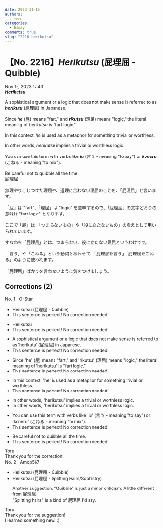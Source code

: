 ```yaml
---
date: 2023-11-15
authors:
  - toru
categories:
  - Essay
comments: true
slug: "2216_herikutsu"
---
```


# 【No. 2216】<strong><em>Herikutsu</strong></em> (屁理屈 - Quibble)
<div class="date">Nov 15, 2023 17:43</div>
<div id="post"><div id="body_show_ori">
<strong><em>Herikutsu</strong></em><br/><br/>A sophistical argument or a logic that does not make sense is referred to as <strong><em>herikutu</em></strong> (屁理屈) in Japanese.<br/><br/>Since <strong><em>he</em></strong> (屁) means "fart," and <strong><em>rikutsu</em></strong> (理屈) means "logic," the literal meaning of <em>herikutsu</em> is "fart logic."<br/><br/>In this context, <em>he</em> is used as a metaphor for something trivial or worthless.<br/><br/>In other words, <em>herikutsu</em> implies a trivial or worthless logic.<br/><br/>You can use this term with verbs like <strong><em>iu</em></strong> (言う - meaning "to say") or <strong><em>koneru</em></strong> (こねる - meaning "to mix").<br/><br/>Be careful not to quibble all the time.
</div></div>

<!-- more -->

<div id="post_ja"><div id="body_show_mo">
屁理屈<br/><br/>無理やりこじつけた理屈や、道理に合わない理屈のことを、「屁理屈」と言います。<br/><br/>「屁」は "fart"、「理屈」は "logic" を意味するので、「屁理屈」の文字どおりの意味は "fart logic" となります。<br/><br/>ここで「屁」は、「つまらないもの」や「役に立たないもの」の喩えとして用いられています。<br/><br/>すなわち「屁理屈」とは、つまらない、役に立たない理屈というわけです。<br/><br/>「言う」や「こねる」という動詞とあわせて、「屁理屈を言う」「屁理屈をこねる」のように使われます。<br/><br/>「屁理屈」ばかりを言わないように気をつけましょう。
</div></div>

## Corrections (2)
<div id="block"><div class="first_name"> No. 1　<span class="just_name">O-Star</span></div><div id="block2">
<ul class="correction_field">
<li class="incorrect">Herikutsu (屁理屈 - Quibble)</li>
<li class="corrected perfect">This sentence is perfect! No correction needed!</li>
</ul>
<ul class="correction_field">
<li class="incorrect">Herikutsu</li>
<li class="corrected perfect">This sentence is perfect! No correction needed!</li>
</ul>
<ul class="correction_field">
<li class="incorrect">A sophistical argument or a logic that does not make sense is referred to as 'herikutu' (屁理屈) in Japanese.</li>
<li class="corrected perfect">This sentence is perfect! No correction needed!</li>
</ul>
<ul class="correction_field">
<li class="incorrect">Since 'he' (屁) means "fart," and 'rikutsu' (理屈) means "logic," the literal meaning of 'herikutsu' is "fart logic."</li>
<li class="corrected perfect">This sentence is perfect! No correction needed!</li>
</ul>
<ul class="correction_field">
<li class="incorrect">In this context, 'he' is used as a metaphor for something trivial or worthless.</li>
<li class="corrected perfect">This sentence is perfect! No correction needed!</li>
</ul>
<ul class="correction_field">
<li class="incorrect">In other words, 'herikutsu' implies a trivial or worthless logic.</li>
<li class="corrected correct">
In other words, 'herikutsu' implies<span class="sline"><span class="f_red"> a </span></span>trivial or worthless logic.
</li>
</ul>
<ul class="correction_field">
<li class="incorrect">You can use this term with verbs like 'iu' (言う - meaning "to say") or 'koneru' (こねる - meaning "to mix").</li>
<li class="corrected perfect">This sentence is perfect! No correction needed!</li>
</ul>
<ul class="correction_field">
<li class="incorrect">Be careful not to quibble all the time.</li>
<li class="corrected perfect">This sentence is perfect! No correction needed!</li>
</ul>
</div><div class="name"><span class="just_name">Toru</span><br>
Thank you for the correction!
</div>
</div>
<div id="block"><div class="first_name"> No. 2　<span class="just_name">Amop567</span></div><div id="block2">
<ul class="correction_field">
<li class="incorrect">Herikutsu (屁理屈 - Quibble)</li>
<li class="corrected correct">
Herikutsu (屁理屈 - <span class="f_blue">Splitting Hairs/Sophistry</span>)
<p class="correction_comment">Another suggestion. "Quibble" is just a minor criticism. A little different from 屁理屈. <br/>"Splitting hairs" is a kind of 屁理屈 I'd say.</p>
</li>
</ul>
</div><div class="name"><span class="just_name">Toru</span><br>
Thank you for the suggestion!<br/>I learned something new! :)
</div>
</div>
